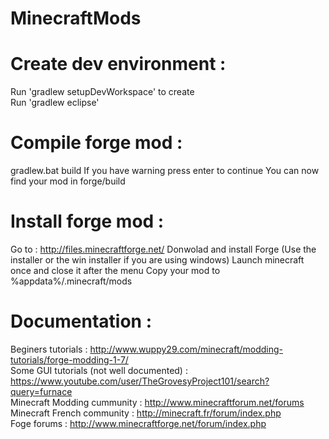 # MinecraftMods


Create dev environment : 
=====================
Run 'gradlew setupDevWorkspace' to create    
Run 'gradlew eclipse'    

Compile forge mod : 
==================
gradlew.bat build
If you have warning press enter to continue
You can now find your mod in forge/build


Install forge mod : 
======================
Go to : http://files.minecraftforge.net/
Donwolad and install Forge (Use the installer or the win installer if you are using windows)
Launch minecraft once and close it after the menu
Copy your mod to %appdata%/.minecraft/mods


Documentation : 
=====================
Beginers tutorials : http://www.wuppy29.com/minecraft/modding-tutorials/forge-modding-1-7/     
Some GUI tutorials (not well documented) : https://www.youtube.com/user/TheGrovesyProject101/search?query=furnace     
Minecraft Modding cummunity : http://www.minecraftforum.net/forums     
Minecraft French community : http://minecraft.fr/forum/index.php     
Foge forums : http://www.minecraftforge.net/forum/index.php    
